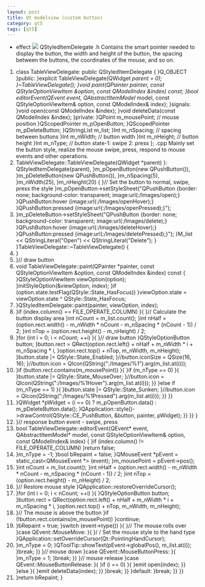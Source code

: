 ```yaml
---
layout: post
title: Qt modelview (custom button)
category: qt5
tags: [qt5]
---
```

* effect
![ ](https://img-blog.csdn.net/20160324180552096)
QStyledItemDelegate
.h  Contains the smart pointer needed to display the button, the width and height of the button, the spacing between the buttons, the coordinates of the mouse, and so on.
1. class TableViewDelegate: public QStyledItemDelegate
{
}Q_OBJECT
}public:
}explicit TableViewDelegate(QWidget *parent = 0);
}~TableViewDelegate();
}void paint(QPainter *painter, const QStyleOptionViewItem &option, const QModelIndex &index) const;
}bool editorEvent(QEvent* event, QAbstractItemModel* model, const QStyleOptionViewItem& option, const QModelIndex& index);
}signals:
}void open(const QModelIndex &index);
}void deleteData(const QModelIndex &index);
}private:
}QPoint m_mousePoint; // mouse position
}QScopedPointer<QPushButton> m_pOpenButton;
}QScopedPointer<QPushButton> m_pDeleteButton;
}QStringList m_list;
}Int m_nSpacing; // spacing between buttons
}Int m_nWidth; // button width
}Int m_nHeight; // button height
}Int m_nType; // button state-1: swipe 2: press
};
.cpp  Mainly set the button style, realize the mouse swipe, press, respond to mouse events and other operations.
1. TableViewDelegate::TableViewDelegate(QWidget *parent)
}: QStyledItemDelegate(parent),
}m_pOpenButton(new QPushButton()),
}m_pDeleteButton(new QPushButton()),
}m_nSpacing(5),
}m_nWidth(25),
}m_nHeight(20)
{
}// Set the button to normal, swipe, press the style
}m_pOpenButton->setStyleSheet("QPushButton {border: none; background-color: transparent; image:url(:/Images/open);} \
}QPushButton:hover {image:url(:/Images/openHover);} \
}QPushButton:pressed {image:url(:/Images/openPressed);}");
13. }m_pDeleteButton->setStyleSheet("QPushButton {border: none; background-color: transparent; image:url(:/Images/delete);} \
}QPushButton:hover {image:url(:/Images/deleteHover);} \
}QPushButton:pressed {image:url(:/Images/deletePressed);}");
}M_list << QStringLiteral("Open") << QStringLiteral("Delete");
}
}TableViewDelegate::~TableViewDelegate()
{
22. }
24. }// draw button
26. void TableViewDelegate::paint(QPainter *painter, const QStyleOptionViewItem &option, const QModelIndex &index) const
{
}QStyleOptionViewItem viewOption(option);
}initStyleOption(&viewOption, index);
}if (option.state.testFlag(QStyle::State_HasFocus))
}viewOption.state = viewOption.state ^ QStyle::State_HasFocus;
32. }QStyledItemDelegate::paint(painter, viewOption, index);
34. }if (index.column() == FILE_OPERATE_COLUMN)
}{
}// Calculate the button display area
}int nCount = m_list.count();
}int nHalf = (option.rect.width() - m_nWidth * nCount - m_nSpacing * (nCount - 1)) / 2;
}int nTop = (option.rect.height() - m_nHeight) / 2;
41. }for (int i = 0; i < nCount; ++i)
}{
}// draw button
}QStyleOptionButton button;
}button.rect = QRect(option.rect.left() + nHalf + m_nWidth * i + m_nSpacing * i,
}option.rect.top() + nTop, m_nWidth, m_nHeight);
}button.state |= QStyle::State_Enabled;
}//button.iconSize = QSize(16, 16);
}//button.icon = QIcon(QString(":/Images/%1").arg(m_list.at(i)));
51. }if (button.rect.contains(m_mousePoint))
}{
}if (m_nType == 0)
}{
}button.state |= QStyle::State_MouseOver;
}//button.icon = QIcon(QString(":/Images/%1Hover").arg(m_list.at(i)));
}}
}else if (m_nType == 1)
}{
}button.state |= QStyle::State_Sunken;
}//button.icon = QIcon(QString(":/Images/%1Pressed").arg(m_list.at(i)));
}}
}}
65. }QWidget *pWidget = (i == 0) ? m_pOpenButton.data() : m_pDeleteButton.data();
}QApplication::style()->drawControl(QStyle::CE_PushButton, &button, painter, pWidget);
}}
}}
}
71. }// response button event - swipe, press
73. bool TableViewDelegate::editorEvent(QEvent* event, QAbstractItemModel* model, const QStyleOptionViewItem& option, const QModelIndex& index)
{
}if (index.column() != FILE_OPERATE_COLUMN)
}return false;
77. }m_nType = -1;
}bool bRepaint = false;
}QMouseEvent *pEvent = static_cast<QMouseEvent *> (event);
}m_mousePoint = pEvent->pos();
82. }int nCount = m_list.count();
}int nHalf = (option.rect.width() - m_nWidth * nCount - m_nSpacing * (nCount - 1)) / 2;
}int nTop = (option.rect.height() - m_nHeight) / 2;
86. }// Restore mouse style
}QApplication::restoreOverrideCursor();
89. }for (int i = 0; i < nCount; ++i)
}{
}QStyleOptionButton button;
}button.rect = QRect(option.rect.left() + nHalf + m_nWidth * i + m_nSpacing * i,
}option.rect.top() + nTop, m_nWidth, m_nHeight);
95. }// The mouse is above the button
}if (!button.rect.contains(m_mousePoint))
}continue;
99. }bRepaint = true;
}switch (event->type())
}{
}// The mouse rolls over
}case QEvent::MouseMove:
}{
}/ / Set the mouse style to the hand type
}QApplication::setOverrideCursor(Qt::PointingHandCursor);
108. }m_nType = 0;
}QToolTip::showText(pEvent->globalPos(), m_list.at(i));
}break;
}}
}// mouse down
}case QEvent::MouseButtonPress:
}{
}m_nType = 1;
}break;
}}
}// mouse release
}case QEvent::MouseButtonRelease:
}{
}if (i == 0)
}{
}emit open(index);
}}
}else
}{
}emit deleteData(index);
}}
}break;
}}
}default:
}break;
}}
}}
136. }return bRepaint;
}